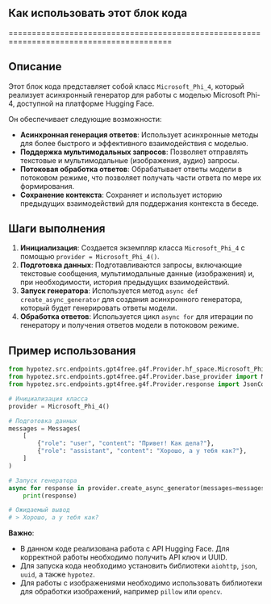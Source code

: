 ## Как использовать этот блок кода
=========================================================================================

Описание
-------------------------
Этот блок кода представляет собой класс `Microsoft_Phi_4`, который реализует асинхронный генератор для работы с моделью Microsoft Phi-4, доступной на платформе Hugging Face. 

Он обеспечивает следующие возможности:

- **Асинхронная генерация ответов**: Использует асинхронные методы для более быстрого и эффективного взаимодействия с моделью.
- **Поддержка мультимодальных запросов**:  Позволяет отправлять текстовые и мультимодальные (изображения, аудио) запросы.
- **Потоковая обработка ответов**:  Обрабатывает ответы модели в потоковом режиме, что позволяет получать части ответа по мере их формирования.
- **Сохранение контекста**:  Сохраняет и использует историю предыдущих взаимодействий для поддержания контекста в беседе.


Шаги выполнения
-------------------------
1. **Инициализация**:  Создается экземпляр класса `Microsoft_Phi_4` с помощью `provider = Microsoft_Phi_4()`.
2. **Подготовка данных**:  Подготавливаются запросы, включающие текстовые сообщения, мультимодальные данные (изображения) и, при необходимости, история предыдущих взаимодействий.
3. **Запуск генератора**:  Используется метод `async def create_async_generator` для создания асинхронного генератора, который будет генерировать ответы модели.
4. **Обработка ответов**:  Используется цикл `async for` для итерации по генератору и получения ответов модели в потоковом режиме.


Пример использования
-------------------------

```python
from hypotez.src.endpoints.gpt4free.g4f.Provider.hf_space.Microsoft_Phi_4 import Microsoft_Phi_4
from hypotez.src.endpoints.gpt4free.g4f.Provider.base_provider import Messages
from hypotez.src.endpoints.gpt4free.g4f.Provider.response import JsonConversation

# Инициализация класса
provider = Microsoft_Phi_4()

# Подготовка данных
messages = Messages(
    [
        {"role": "user", "content": "Привет! Как дела?"},
        {"role": "assistant", "content": "Хорошо, а у тебя как?"},
    ]
)

# Запуск генератора 
async for response in provider.create_async_generator(messages=messages):
    print(response)

# Ожидаемый вывод
# > Хорошо, а у тебя как? 
```

**Важно**: 

- В данном коде реализована работа с API Hugging Face. Для корректной работы необходимо получить API ключ и UUID.
- Для запуска кода необходимо установить библиотеки `aiohttp`, `json`, `uuid`, а также `hypotez`.
- Для работы с изображениями необходимо использовать библиотеки для обработки изображений, например `pillow` или `opencv`.